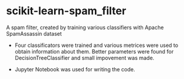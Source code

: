 # scikit-learn-spam_filter
A spam filter, created by training various classifiers with Apache SpamAssassin dataset


- Four classificators were trained and various metrices
were used to obtain information about them. Better parameters were found for DecisionTreeClassifier and small impovement was made.

- Jupyter Notebook was used for writing the code.
